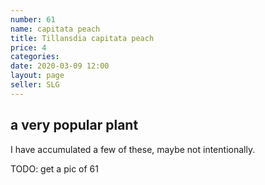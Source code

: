 ```yaml
---
number: 61
name: capitata peach
title: Tillansdia capitata peach
price: 4
categories:  
date: 2020-03-09 12:00
layout: page
seller: SLG
---
```

## a very popular plant

I have accumulated a few of these, maybe not intentionally.

TODO: get a pic of 61
